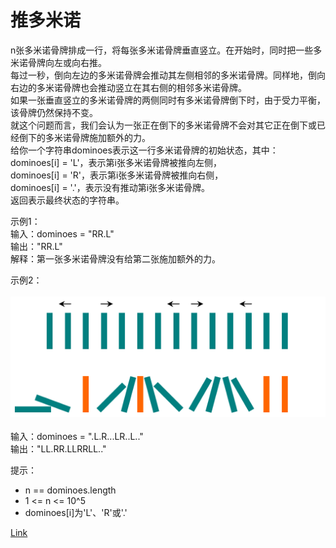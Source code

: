 <h1>推多米诺</h1>

n张多米诺骨牌排成一行，将每张多米诺骨牌垂直竖立。在开始时，同时把一些多米诺骨牌向左或向右推。</br>
每过一秒，倒向左边的多米诺骨牌会推动其左侧相邻的多米诺骨牌。同样地，倒向右边的多米诺骨牌也会推动竖立在其右侧的相邻多米诺骨牌。</br>
如果一张垂直竖立的多米诺骨牌的两侧同时有多米诺骨牌倒下时，由于受力平衡，该骨牌仍然保持不变。</br>
就这个问题而言，我们会认为一张正在倒下的多米诺骨牌不会对其它正在倒下或已经倒下的多米诺骨牌施加额外的力。</br>
给你一个字符串dominoes表示这一行多米诺骨牌的初始状态，其中：</br>
dominoes[i] = 'L'，表示第i张多米诺骨牌被推向左侧，</br>
dominoes[i] = 'R'，表示第i张多米诺骨牌被推向右侧，</br>
dominoes[i] = '.'，表示没有推动第i张多米诺骨牌。</br>
返回表示最终状态的字符串。</br>

示例1：</br>
输入：dominoes = "RR.L"</br>
输出："RR.L"</br>
解释：第一张多米诺骨牌没有给第二张施加额外的力。</br>

示例2：</br>
</br>![](./image/1.png)</br></br>
输入：dominoes = ".L.R...LR..L.."</br>
输出："LL.RR.LLRRLL.."</br>

提示：
- n == dominoes.length
- 1 <= n <= 10^5
- dominoes[i]为'L'、'R'或'.'

[Link](https://leetcode-cn.com/problems/push-dominoes/)